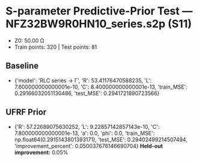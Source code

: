 # S-parameter Predictive-Prior Test — NFZ32BW9R0HN10_series.s2p (S11)
- Z0: 50.00 Ω
- Train points: 320  |  Test points: 81

## Baseline
- {'model': 'RLC series -> Γ', 'R': 53.41176470588235, 'L': 7.600000000000001e-10, 'C': 8.400000000000001e-13, 'train_MSE': 0.29166032051130486, 'test_MSE': 0.2941721890723566}

## UFRF Prior
- {'R': 57.22689075630252, 'L': 9.22857142857143e-10, 'C': 7.800000000000001e-13, 'a': 0.0, 'phi': 0.0, 'train_MSE': np.float64(0.2915143801393171), 'test_MSE': 0.29402499214507494, 'improvement_percent': 0.050037676146690704}
**Held-out improvement:** 0.05%